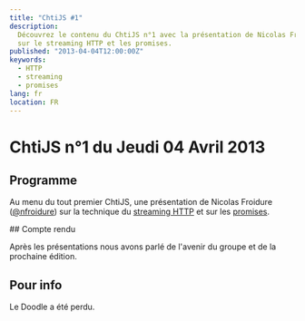 ```yaml
---
title: "ChtiJS #1"
description:
  Découvrez le contenu du ChtiJS n°1 avec la présentation de Nicolas Froidure
  sur le streaming HTTP et les promises.
published: "2013-04-04T12:00:00Z"
keywords:
  - HTTP
  - streaming
  - promises
lang: fr
location: FR
---
```


# ChtiJS n°1 du Jeudi 04 Avril 2013

## Programme

Au menu du tout premier ChtiJS, une présentation de Nicolas Froidure
([@nfroidure](https://twitter.com/nfroidure)) sur la technique du
[streaming HTTP](http://www.insertafter.com/articles-streamer_donnees.html) et
sur les
[promises](http://server.elitwork.com/presentations/promises.html#/intro).

## Compte rendu

Après les présentations nous avons parlé de l'avenir du groupe et de la
prochaine édition.

## Pour info

Le Doodle a été perdu.
